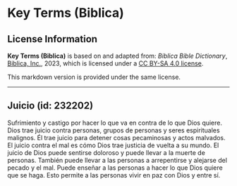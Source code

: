 # Key Terms (Biblica)

## License Information

**Key Terms (Biblica)** is based on and adapted from: _Biblica Bible Dictionary_, [Biblica, Inc.](https://www.biblica.com/), 2023, which is licensed under a [CC BY-SA 4.0 license](https://creativecommons.org/licenses/by-sa/4.0/legalcode.en).

This markdown version is provided under the same license.



--------------------------------

## Juicio (id: 232202)

Sufrimiento y castigo por hacer lo que va en contra de lo que Dios quiere. Dios trae juicio contra personas, grupos de personas y seres espirituales malignos. Él trae juicio para detener cosas pecaminosas y actos malvados. El juicio contra el mal es cómo Dios trae justicia de vuelta a su mundo. El juicio de Dios puede sentirse doloroso y puede llevar a la muerte de personas. También puede llevar a las personas a arrepentirse y alejarse del pecado y el mal. Puede enseñar a las personas a hacer lo que Dios quiere que se haga. Esto permite a las personas vivir en paz con Dios y entre sí.


